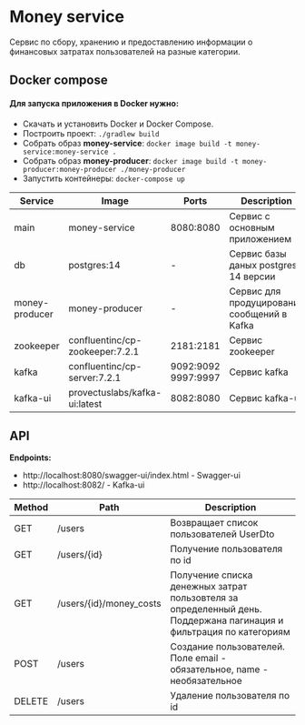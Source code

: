 # Money service
Сервис по сбору, хранению и предоставлению информации о финансовых затратах пользователей на разные категории.

## Docker compose
#### Для запуска приложения в Docker нужно:
- Скачать и установить Docker и Docker Compose.
- Построить проект: `./gradlew build`
- Собрать образ **money-service**: `docker image build -t money-service:money-service .`
- Собрать образ **money-producer**: `docker image build -t money-producer:money-producer ./money-producer`
- Запустить контейнеры: `docker-compose up`

Service	| Image | Ports	| Description
------------- | --------------------| ------------ | ------------------- |
main	| money-service	| 8080:8080 | Сервис с основным приложением |
db | postgres:14 | - | Сервис базы даных postgres 14 версии |
money-producer | money-producer | - | Сервис для продуцирования сообщений в Kafka |
zookeeper | confluentinc/cp-zookeeper:7.2.1 | 2181:2181 | Сервис zookeeper |
kafka | confluentinc/cp-server:7.2.1 | 9092:9092 <br> 9997:9997 | Сервис kafka |
kafka-ui | provectuslabs/kafka-ui:latest | 8082:8080 | Сервис kafka-ui |

## API
**Endpoints:**
- http://localhost:8080/swagger-ui/index.html - Swagger-ui
- http://localhost:8082/ - Kafka-ui

Method	| Path	| Description	|
------------- | ------------------------- | ------------- |
GET	| /users	| Возвращает список пользователей UserDto	|
GET | /users/{id} | Получение пользователя по id |
GET | /users/{id}/money_costs | Получение списка денежных затрат пользовтеля за определенный день. Поддержана пагинация и фильтрация по категориям | 
POST	| /users	| Создание пользователей. Поле email - обязательное, name - необязательное |
DELETE | /users | Удаление пользователя по id |